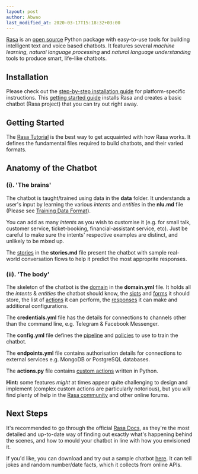 ```yaml
---
layout: post
author: Abwao
last_modified_at: 2020-03-17T15:18:32+03:00
---
```


[Rasa](https://rasa.com/) is an [open source](https://opensource.com/resources/what-open-source) Python package with easy-to-use tools for building intelligent text and voice based chatbots. It features several *machine learning*, *natural language processing* and *natural language understanding* tools to produce smart, life-like chatbots.

## Installation
Please check out the [step-by-step installation guide](https://rasa.com/docs/rasa/user-guide/installation/#installation-guide) for platform-specific instructions. This [getting started guide](https://rasa.com/docs/getting-started/) installs Rasa and creates a basic chatbot (Rasa project) that you can try out right away. 

## Getting Started
The [Rasa Tutorial](https://rasa.com/docs/rasa/user-guide/rasa-tutorial/) is the best way to get acquainted with how Rasa works. It defines the fundamental files required to build chatbots, and their varied formats. 

## Anatomy of the Chatbot
### (i). 'The brains'
The chatbot is taught/trained using data in the **data** folder. It understands a user's input by learning the various *intents* and *entities* in the **nlu.md** file (Please see [Training Data Format](https://rasa.com/docs/rasa/nlu/training-data-format/)). 

You can add as many *intents* as you wish to customise it (e.g. for small talk, customer service, ticket-booking, financial-assistant service, etc). Just be careful to make sure the intents' respective examples are distinct, and unlikely to be mixed up.

The [stories](https://rasa.com/docs/rasa/core/stories/) in the **stories.md** file present the chatbot with sample real-world conversation flows to help it predict the most approprite responses.

### (ii). 'The body'
The skeleton of the chatbot is the [domain](https://rasa.com/docs/rasa/core/domains/) in the **domain.yml** file. It holds all the *intents* & *entities* the chatbot should know, the [slots](https://rasa.com/docs/rasa/core/slots/) and [forms](https://rasa.com/docs/rasa/core/forms/) it should store, the list of [actions](https://rasa.com/docs/rasa/core/actions/) it can perform, the [responses](https://rasa.com/docs/rasa/core/responses/) it can make  and additional configurations. 

The **credentials.yml** file has the details for connections to channels other than the command line, e.g. Telegram & Facebook Messenger.

The **config.yml** file defines the [pipeline](https://rasa.com/docs/rasa/nlu/choosing-a-pipeline/) and [policies](https://rasa.com/docs/rasa/core/policies/) to use to train the chatbot.

The **endpoints.yml** file contains authorisation details for connections to external services e.g. MongoDB or PostgreSQL databases.

The **actions.py** file contains [custom actions](https://rasa.com/docs/rasa/core/actions/#id7) written in Python. 

**Hint:** some features *might* at times appear quite challenging to design and implement (complex custom actions are particularly notorious), but you *will* find plenty of help in the [Rasa community](https://forum.rasa.com/) and other online forums.

## Next Steps
It's recommended to go through the official [Rasa Docs](https://rasa.com/docs/rasa/), as they're the most detailed and up-to-date way of finding out exactly what's happening behind the scenes, and how to mould your chatbot in line with how you envisioned it.

If you'd like, you can download and try out a sample chatbot [here](https://github.com/Tim-Abwao/rasa-chatbot). It can tell jokes and random number/date facts, which it collects from online APIs.